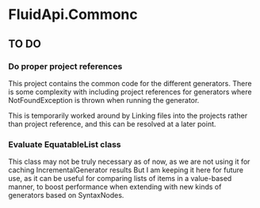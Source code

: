 # FluidApi.Commonc

## TO DO
### Do proper project references
This project contains the common code for the different generators. There is some complexity with including project
references for generators where NotFoundException is thrown when running the generator.

This is temporarily worked around by Linking files into the projects rather than project reference, and this can be resolved at a later point.

### Evaluate EquatableList class

This class may not be truly necessary as of now, as we are not using it for caching IncrementalGenerator results
 But I am keeping it here for future use, as it can be useful for comparing lists of items in a value-based manner,
 to boost performance when extending with new kinds of generators based on SyntaxNodes.